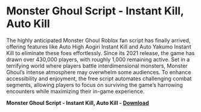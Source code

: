 <h1>Monster Ghoul Script - Instant Kill, Auto Kill</h1>

The highly anticipated Monster Ghoul Roblox fan script has finally arrived, offering features like Auto High Aogiri Instant Kill and Auto Yakumo Instant Kill to eliminate these foes effortlessly. Since its 2021 release, the game has drawn over 430,000 players, with roughly 1,000 remaining active. Set in a terrifying world where players battle interdimensional monsters, Monster Ghoul’s intense atmosphere may overwhelm some audiences. To enhance accessibility and enjoyment, the free script automates challenging combat segments, allowing players to focus on surviving the game’s harrowing encounters while maximizing their in-game experience.

**Monster Ghoul Script - Instant Kill, Auto Kill - [Download](https://www.dlgram.com/public/files/api.php?shortened=w02ZnP)**


